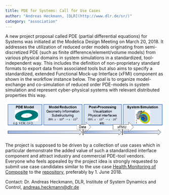 ```yaml
---
title: PDE for Systems: Call for Use Cases
author: "Andreas Heckmann, [DLR](http://www.dlr.de/sr/)"
category: "association"
---
```


A new project proposal called PDE (partial differential equations) for Systems was initiated at the Modelica Design Meeting on March 20, 2018. It addresses the utilization of reduced order models originating from semi-discretized PDE (such as finite difference/element/volume models) from various physical domains  in system simulations in a standardized, tool-independent way. This includes the definition of non-proprietary standard formats to export data from associated tools but also aims to specify a standardized, extended Functional Mock-up Interface (xFMI) component as shown in the workflow instance below. The goal is to organize model-exchange and co-simulation of reduced order PDE-models in system simulation and represent cyber-physical systems with relevant distributed properties this way. 

![](WorkflowPDEForSystems.png)

The project is supposed to be driven by a collection of use cases which in particular demonstrate the added value of such a standardized interface component and attract industry and commercial PDE-tool vendors.  Everyone who feels appealed by the project idea is strongly requested to submit use case candidates similar to the use case [Health Monitoring of Composite](https://github.com/modelica/pde-for-systems/blob/master/use-cases/healt-monitoring-of-composite.md) to the [repository](https://github.com/modelica/pde-for-systems/tree/master/use-cases), preferably by 1. June 2018.

Contact: Dr. Andreas Heckmann, DLR, Institute of System Dynamics and Control, andreas.heckmann@dlr.de 
